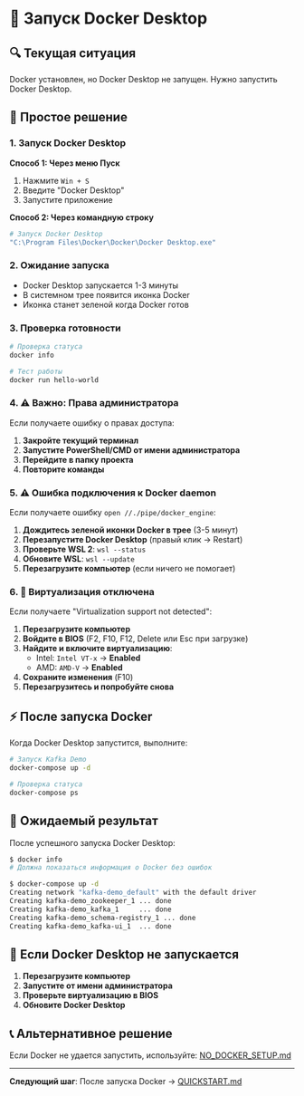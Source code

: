 # 🐳 Запуск Docker Desktop

## 🔍 Текущая ситуация

Docker установлен, но Docker Desktop не запущен. Нужно запустить Docker Desktop.

## 🚀 Простое решение

### 1. Запуск Docker Desktop

**Способ 1: Через меню Пуск**
1. Нажмите `Win + S`
2. Введите "Docker Desktop"
3. Запустите приложение

**Способ 2: Через командную строку**
```bash
# Запуск Docker Desktop
"C:\Program Files\Docker\Docker\Docker Desktop.exe"
```

### 2. Ожидание запуска

- Docker Desktop запускается 1-3 минуты
- В системном трее появится иконка Docker
- Иконка станет зеленой когда Docker готов

### 3. Проверка готовности

```bash
# Проверка статуса
docker info

# Тест работы
docker run hello-world
```

### 4. ⚠️ Важно: Права администратора

Если получаете ошибку о правах доступа:
1. **Закройте текущий терминал**
2. **Запустите PowerShell/CMD от имени администратора**
3. **Перейдите в папку проекта**
4. **Повторите команды**

### 5. ⚠️ Ошибка подключения к Docker daemon

Если получаете ошибку `open //./pipe/docker_engine`:
1. **Дождитесь зеленой иконки Docker в трее** (3-5 минут)
2. **Перезапустите Docker Desktop** (правый клик → Restart)
3. **Проверьте WSL 2**: `wsl --status`
4. **Обновите WSL**: `wsl --update`
5. **Перезагрузите компьютер** (если ничего не помогает)

### 6. 🚨 Виртуализация отключена

Если получаете "Virtualization support not detected":
1. **Перезагрузите компьютер**
2. **Войдите в BIOS** (F2, F10, F12, Delete или Esc при загрузке)
3. **Найдите и включите виртуализацию**:
   - Intel: `Intel VT-x` → **Enabled**
   - AMD: `AMD-V` → **Enabled**
4. **Сохраните изменения** (F10)
5. **Перезагрузитесь и попробуйте снова**

## ⚡ После запуска Docker

Когда Docker Desktop запустится, выполните:

```bash
# Запуск Kafka Demo
docker-compose up -d

# Проверка статуса
docker-compose ps
```

## 🎯 Ожидаемый результат

После успешного запуска Docker Desktop:

```bash
$ docker info
# Должна показаться информация о Docker без ошибок

$ docker-compose up -d
Creating network "kafka-demo_default" with the default driver
Creating kafka-demo_zookeeper_1 ... done
Creating kafka-demo_kafka_1     ... done
Creating kafka-demo_schema-registry_1 ... done
Creating kafka-demo_kafka-ui_1  ... done
```

## 🚨 Если Docker Desktop не запускается

1. **Перезагрузите компьютер**
2. **Запустите от имени администратора**
3. **Проверьте виртуализацию в BIOS**
4. **Обновите Docker Desktop**

## 📞 Альтернативное решение

Если Docker не удается запустить, используйте: [NO_DOCKER_SETUP.md](NO_DOCKER_SETUP.md)

---

**Следующий шаг**: После запуска Docker → [QUICKSTART.md](QUICKSTART.md)
